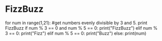 # FizzBuzz

for num in range(1,21):
  #get numbers evenly divisible by 3 and 5.  print FizzBuzz
  if num % 3 == 0 and num % 5 == 0:
    print("FizzBuzz")
  elif num % 3 == 0:
    print("Fizz")
  elif num % 5 == 0:
    print("Buzz")
  else:
    print(num)
